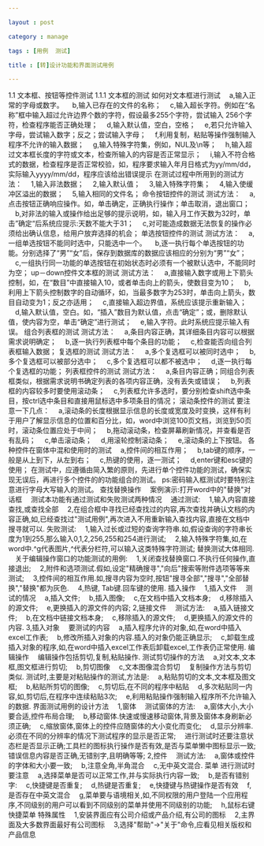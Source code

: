 ```yaml
---

layout : post

category : manage

tags : [用例  测试]

title : [转]设计功能和界面测试用例

---
```

1.1 文本框、按钮等控件测试
1.1.1 文本框的测试
如何对文本框进行测试
　a,输入正常的字母或数字。
　b,输入已存在的文件的名称；
　c,输入超长字符。例如在“名称”框中输入超过允许边界个数的字符，假设最多255个字符，尝试输入 256个字符，检查程序能否正确处理；
　d,输入默认值，空白，空格；
　e,若只允许输入字母，尝试输入数字；反之；尝试输入字母；
　f,利用复制，粘贴等操作强制输入程序不允许的输入数据；
　g,输入特殊字符集，例如，NUL及\n等；
　h,输入超过文本框长度的字符或文本，检查所输入的内容是否正常显示；
　i,输入不符合格式的数据，检查程序是否正常校验，如，程序要求输入年月日格式为yy/mm/dd，实际输入yyyy/mm/dd，程序应该给出错误提示
在测试过程中所用到的测试方法：
　1,输入非法数据；
　2,输入默认值；
　3,输入特殊字符集；
　4,输入使缓冲区溢出的数据；
　5,输入相同的文件名；
命令按钮控件的测试
测试方法：
　a,点击按钮正确响应操作。如，单击确定，正确执行操作；单击取消，退出窗口；
　b,对非法的输入或操作给出足够的提示说明，如，输入月工作天数为32时，单击”确定“后系统应提示:天数不能大于31；
　c,对可能造成数据无法恢复的操作必须给出确认信息，给用户放弃选择的机会；
单选按钮控件的测试
测试方法：
　a,一组单选按钮不能同时选中，只能选中一个。
　b,逐一执行每个单选按钮的功能。分别选择了“男”“女”后，保存到数据库的数据应该相应的分别为“男”“女”；
　c,一组执行同一功能的单选按钮在初始状态时必须有一个被默认选中，不能同时为空；
up－down控件文本框的测试
测试方法：
　a,直接输入数字或用上下箭头控制，如，在“数目”中直接输入10，或者单击向上的箭头，使数目变为10；
　b,利用上下箭头控制数字的自动循环，如，当最多数字为253时，单击向上箭头，数目自动变为1；反之亦适用；
　c,直接输入超边界值，系统应该提示重新输入；
　d,输入默认值，空白。如，“插入”数目为默认值，点击“确定”；或，删除默认值，使内容为空，单击“确定”进行测试；
　e,输入字符。此时系统应提示输入有误。
组合列表框的测试
测试方法：
　a,条目内容正确，其详细条目内容可以根据需求说明确定；
　b,逐一执行列表框中每个条目的功能；
　c,检查能否向组合列表框输入数据；
复选框的测试
测试方法：
　a,多个复选框可以被同时选中；
　b,多个复选框可以被部分选中；
　c,多个复选框可以都不被选中；
　d,逐一执行每个复选框的功能；
列表框控件的测试
测试方法：
　a,条目内容正确；同组合列表框类似，根据需求说明书确定列表的各项内容正确，没有丢失或错误；
　b,列表框的内容较多时要使用滚动条；
　c,列表框允许多选时，要分别检查shift选中条目，按ctrl选中条目和直接用鼠标选中多项条目的情况；
滚动条控件的测试
要注意一下几点：
　a,滚动条的长度根据显示信息的长度或宽度及时变换，这样有利于用户了解显示信息的位置和百分比，如，word中浏览100页文档，浏览到50页时，滚动条位置应处于中间；
　b,拖动滚动条，检查屏幕刷新情况，并查看是否有乱码；
　c,单击滚动条；
　d,用滚轮控制滚动条；
　e,滚动条的上下按钮。
各种控件在窗体中混和使用时的测试
　a,控件间的相互作用；
　b,tab键的顺序，一般是从上到下，从左到右；
　c,热键的使用，逐一测试；
　d,enter键和esc键的使用；
在测试中，应遵循由简入繁的原则，先进行单个控件功能的测试，确保实现无误后，再进行多个控件的的功能组合的测试。
ps:密码输入框测试时要特别注意进行字母大写输入的测试。
查找替换操作
　案例演示:打开word中的"替换"对话框
　测试本功能有通过测试和失败测试两种情况
　通过测试:
　1,输入内容直接查找,或查找全部
　2,在组合框中寻找已经查找过的内容,再次查找并确认文档的内容正确,如,已经查找过"测试用例",再次进入不用重新输入查找内容,直接在文档中搜寻就可以.
失败测试:
　1,输入过长或过短的查询字符串.如,假设查询的字符串长度为1到255,那么输入0,1,2,256,255和254进行测试;
　2,输入特殊字符集,如,在word中.^g代表图片,^代表分栏符,可以输入这类特殊字符测试;
替换测试大体相同.
　关于编辑操作窗口的功能测试的用例:
　1,关闭查找替换窗口.不执行任何操作,直接退出;
　2,附件和选项测试.假如,设定"精确搜寻","向后"搜索等附件选项等等来测试;
　3,控件间的相互作用.如,搜寻内容为空时,按钮"搜寻全部","搜寻","全部替换","替换"都为灰色.
　4,热键, Tab键.回车键的使用.
插入操作
　1,插入文件
　测试的情况
　a,插入文件;
　b,插入图像;
　c,在文档中插入文档本身;
　d,移除插入的源文件;
　e,更换插入的源文件的内容;
2,链接文件
　测试方法:
　a,插入链接文件;
　b,在文档中链接文档本身;
　c,移除插入的源文件;
　d,更换插入的源文件的内容.
3,插入对象
　要测试的内容
　a,插入程序允许的对象,如,在word中插入excel工作表;
　b,修改所插入对象的内容.插入的对象仍能正确显示;
　c,卸载生成插入对象的程序,如,在word中插入excel工作表后卸载excel,工作表仍正常使用.
编辑操作
　编辑操作包括剪切,复制,粘贴操作.
测试剪切操作的方法
　a,对文本,文本框,图文框进行剪切;
　b,剪切图像
　c,文本图像混合剪切
　复制操作方法与剪切类似.
测试时,主要是对粘贴操作的测试,方法是:
　a,粘贴剪切的文本,文本框及图文框;
　b,粘贴所剪切的图像;
　c,剪切后,在不同的程序中粘贴
　d,多次粘贴同一内容,如,剪切后,在程序中连续粘贴3次;
　e,利用粘贴操作强制输入程序所不允许输入的数据.
界面测试用例的设计方法
　1,窗体
　测试窗体的方法:
　a,窗体大小,大小要合适,控件布局合理;
　b,移动窗体.快速或慢速移动窗体,背景及窗体本身刷新必须正确;
　c,缩放窗体,窗体上的控件应随窗体的大小变化而变化;
　d,显示分辨率.必须在不同的分辨率的情况下测试程序的显示是否正常;
　进行测试时还要注意状态栏是否显示正确;工具栏的图标执行操作是否有效,是否与菜单懒中图标显示一致;错误信息内容是否正确,无错别字,且明确等等;
2,控件
　测试方法:
　a,窗体或控件的字体和大小要一致;
　b,注意全角,半角混合
　c,无中英文混合.
菜单
进行测试时要注意
　a,选择菜单是否可以正常工作,并与实际执行内容一致;
　b,是否有错别字:
　c,快捷键是否重复;
　d,热键是否重复;
　e,快捷键与热键操作是否有效
　f,是否存在中英文混合
　g,菜单要与语境相关,如,不同权限的用户登陆一个应用程序,不同级别的用户可以看到不同级别的菜单并使用不同级别的功能;
　h,鼠标右键快捷菜单
特殊属性
　1,安装界面应有公司介绍或产品介绍,有公司的图标
　2,主界面及大多数界面最好有公司图标
　3,选择"帮助"->"关于"命令,应看见相关版权和产品信息 
 
